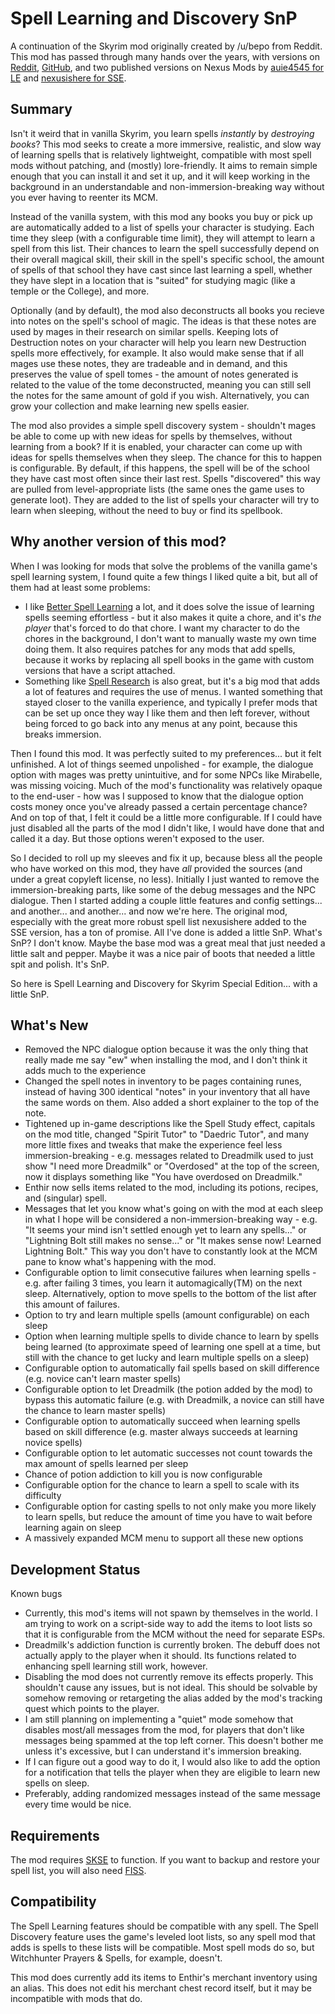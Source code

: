 Spell Learning and Discovery SnP
=========================
A continuation of the Skyrim mod originally created by /u/bepo from Reddit. This mod has passed through many hands over the years, with versions on [Reddit](https://www.reddit.com/r/skyrimmods/comments/58lovp/please_adopt_my_mod_spell_learning/), [GitHub](https://github.com/ttrebuchon/Skyrim_Spell_Learning), and two published versions on Nexus Mods by [auie4545 for LE](https://www.nexusmods.com/skyrim/mods/87495) and [nexusishere for SSE](https://www.nexusmods.com/skyrimspecialedition/mods/17446).

Summary
-------

Isn't it weird that in vanilla Skyrim, you learn spells *instantly* by *destroying books*? This mod seeks to create a more immersive, realistic, and slow way of learning spells that is relatively lightweight, compatible with most spell mods without patching, and (mostly) lore-friendly. It aims to remain simple enough that you can install it and set it up, and it will keep working in the background in an understandable and non-immersion-breaking way without you ever having to reenter its MCM.

Instead of the vanilla system, with this mod any books you buy or pick up are automatically added to a list of spells your character is studying. Each time they sleep (with a configurable time limit), they will attempt to learn a spell from this list. Their chances to learn the spell successfully depend on their overall magical skill, their skill in the spell's specific school, the amount of spells of that school they have cast since last learning a spell, whether they have slept in a location that is "suited" for studying magic (like a temple or the College), and more.

Optionally (and by default), the mod also deconstructs all books you recieve into notes on the spell's school of magic. The ideas is that these notes are used by mages in their research on similar spells. Keeping lots of Destruction notes on your character will help you learn new Destruction spells more effectively, for example. It also would make sense that if all mages use these notes, they are tradeable and in demand, and this preserves the value of spell tomes - the amount of notes generated is related to the value of the tome deconstructed, meaning you can still sell the notes for the same amount of gold if you wish. Alternatively, you can grow your collection and make learning new spells easier.

The mod also provides a simple spell discovery system - shouldn't mages be able to come up with new ideas for spells by themselves, without learning from a book? If it is enabled, your character can come up with ideas for spells themselves when they sleep. The chance for this to happen is configurable. By default, if this happens, the spell will be of the school they have cast most often since their last rest. Spells "discovered" this way are pulled from level-appropriate lists (the same ones the game uses to generate loot). They are added to the list of spells your character will try to learn when sleeping, without the need to buy or find its spellbook. 

Why another version of this mod?
-------------

When I was looking for mods that solve the problems of the vanilla game's spell learning system, I found quite a few things I liked quite a bit, but all of them had at least some problems:

* I like [Better Spell Learning](https://www.nexusmods.com/skyrimspecialedition/mods/4924) a lot, and it does solve the issue of learning spells seeming effortless - but it also makes it quite a chore, and it's *the player* that's forced to do that chore. I want my character to do the chores in the background, I don't want to manually waste my own time doing them. It also requires patches for any mods that add spells, because it works by replacing all spell books in the game with custom versions that have a script attached. 
* Something like [Spell Research](https://www.nexusmods.com/skyrimspecialedition/mods/20983) is also great, but it's a big mod that adds a lot of features and requires the use of menus. I wanted something that stayed closer to the vanilla experience, and typically I prefer mods that can be set up once they way I like them and then left forever, without being forced to go back into any menus at any point, because this breaks immersion.

Then I found this mod. It was perfectly suited to my preferences... but it felt unfinished. A lot of things seemed unpolished - for example, the dialogue option with mages was pretty unintuitive, and for some NPCs like Mirabelle, was missing voicing. Much of the mod's functionality was relatively opaque to the end-user - how was I supposed to know that the dialogue option costs money once you've already passed a certain percentage chance? And on top of that, I felt it could be a little more configurable. If I could have just disabled all the parts of the mod I didn't like, I would have done that and called it a day. But those options weren't exposed to the user.

So I decided to roll up my sleeves and fix it up, because bless all the people who have worked on this mod, they have *all* provided the sources (and under a great copyleft license, no less). Initially I just wanted to remove the immersion-breaking parts, like some of the debug messages and the NPC dialogue. Then I started adding a couple little features and config settings... and another... and another... and now we're here. The original mod, especially with the great more robust spell list nexusishere added to the SSE version, has a ton of promise.  All I've done is added a little SnP. What's SnP? I don't know. Maybe the base mod was a great meal that just needed a little salt and pepper. Maybe it was a nice pair of boots that needed a little spit and polish. It's SnP.

So here is Spell Learning and Discovery for Skyrim Special Edition... with a little SnP.

What's New
----------

* Removed the NPC dialogue option because it was the only thing that really made me say "ew" when installing the mod, and I don't think it adds much to the experience
* Changed the spell notes in inventory to be pages containing runes, instead of having 300 identical "notes" in your inventory that all have the same words on them. Also added a short explainer to the top of the note.
* Tightened up in-game descriptions like the Spell Study effect, capitals on the mod title, changed "Spirit Tutor" to "Daedric Tutor", and many more little fixes and tweaks that make the experience feel less immersion-breaking - e.g. messages related to Dreadmilk used to just show "I need more Dreadmilk" or "Overdosed" at the top of the screen, now it displays something like "You have overdosed on Dreadmilk."
* Enthir now sells items related to the mod, including its potions, recipes, and (singular) spell.
* Messages that let you know what's going on with the mod at each sleep in what I hope will be considered a non-immersion-breaking way - e.g. "It seems your mind isn't settled enough yet to learn any spells..." or "Lightning Bolt still makes no sense..." or "It makes sense now! Learned Lightning Bolt." This way you don't have to constantly look at the MCM pane to know what's happening with the mod.
* Configurable option to limit consecutive failures when learning spells - e.g. after failing 3 times, you learn it automagically(TM) on the next sleep. Alternatively, option to move spells to the bottom of the list after this amount of failures.
* Option to try and learn multiple spells (amount configurable) on each sleep
* Option when learning multiple spells to divide chance to learn by spells being learned (to approximate speed of learning one spell at a time, but still with the chance to get lucky and learn multiple spells on a sleep)
* Configurable option to automatically fail spells based on skill difference (e.g. novice can't learn master spells)
* Configurable option to let Dreadmilk (the potion added by the mod) to bypass this automatic failure (e.g. with Dreadmilk, a novice can still have the chance to learn master spells)
* Configurable option to automatically succeed when learning spells based on skill difference (e.g. master always succeeds at learning novice spells)
* Configurable option to let automatic successes not count towards the max amount of spells learned per sleep
* Chance of potion addiction to kill you is now configurable
* Configurable option for the chance to learn a spell to scale with its difficulty
* Configurable option for casting spells to not only make you more likely to learn spells, but reduce the amount of time you have to wait before learning again on sleep
* A massively expanded MCM menu to support all these new options

Development Status
----------

Known bugs

* Currently, this mod's items will not spawn by themselves in the world. I am trying to work on a script-side way to add the items to loot lists so that it is configurable from the MCM without the need for separate ESPs.
* Dreadmilk's addiction function is currently broken. The debuff does not actually apply to the player when it should. Its functions related to enhancing spell learning still work, however.
* Disabling the mod does not currently remove its effects properly. This shouldn't cause any issues, but is not ideal. This should be solvable by somehow removing or retargeting the alias added by the mod's tracking quest which points to the player.
* I am still planning on implementing a "quiet" mode somehow that disables most/all messages from the mod, for players that don't like messages being spammed at the top left corner. This doesn't bother me unless it's excessive, but I can understand it's immersion breaking.
* If I can figure out a good way to do it, I would also like to add the option for a notification that tells the player when they are eligible to learn new spells on sleep.
* Preferably, adding randomized messages instead of the same message every time would be nice.

Requirements
------------

The mod requires [SKSE](https://skse.silverlock.org/) to function. If you want to backup and restore your spell list, you will also need [FISS](https://www.nexusmods.com/skyrimspecialedition/mods/13956).

Compatibility
-------------

The Spell Learning features should be compatible with any spell. The Spell Discovery feature uses the game's leveled loot lists, so any spell mod that adds is spells to these lists will be compatible. Most spell mods do so, but Witchhunter Prayers & Spells, for example, doesn't.

This mod does currently add its items to Enthir's merchant inventory using an alias. This does not edit his merchant chest record itself, but it may be incompatible with mods that do.
